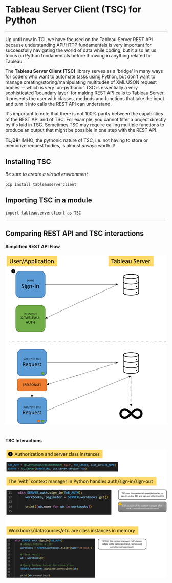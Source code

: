 # Tableau Server Client (TSC) for Python
---
Up until now in TCI, we have focused on the Tableau Server REST API because understanding API/HTTP fundamentals is very important for successfully navigating the world of data while coding, but it also let us focus on Python fundamentals before throwing in anything related to Tableau.

The **Tableau Server Client (TSC)** library serves as a 'bridge' in many ways for coders who want to automate tasks using Python, but don't want to manage creating/storing/manipulating multitudes of XML/JSON request bodies -- which is very 'un-pythonic.' TSC is essentially a very sophisticated 'boundary layer' for making REST API calls to Tableau Server. It presents the user with classes, methods and functions that take the input and turn it into calls the REST API can understand.

It's important to note that there is not 100% parity between the capabilities of the REST API and of TSC. For example, you cannot filter a project directly by it's luid in TSC. Sometimes TSC may require calling multiple functions to produce an output that might be possible in one step with the REST API. 

**TL;DR:** IMHO, the pythonic nature of TSC, i.e. not having to store or memorize request bodies, is almost *always* worth it!


## Installing TSC
*Be sure to create a virtual environment*

`
pip install tableauserverclient
`

## Importing TSC in a module

`
import tableauserverclient as TSC
`

---

## Comparing REST API and TSC interactions
#### Simplified REST API Flow
![graphical representation of simplified tableau server rest api flow](rest_api.png)


#
#### TSC Interactions
![graphical representation of TSC authorization and content handling](tsc.png)
